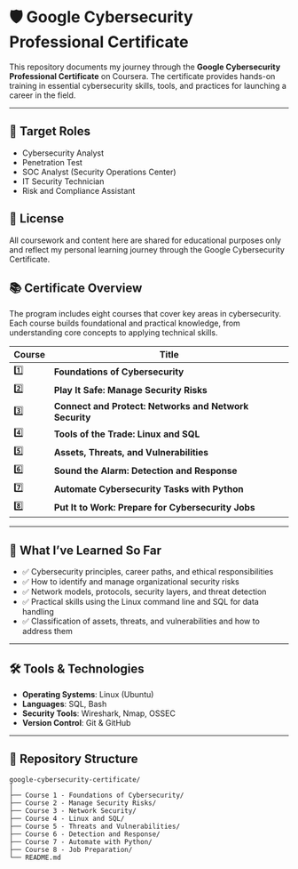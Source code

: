 # 🛡️ Google Cybersecurity Professional Certificate

This repository documents my journey through the **Google Cybersecurity Professional Certificate** on Coursera. The certificate provides hands-on training in essential cybersecurity skills, tools, and practices for launching a career in the field.

---

## 💼 Target Roles

- Cybersecurity Analyst
- Penetration Test
- SOC Analyst (Security Operations Center)
- IT Security Technician
- Risk and Compliance Assistant

## 📜 License

All coursework and content here are shared for educational purposes only and reflect my personal learning journey through the Google Cybersecurity Certificate.

## 📚 Certificate Overview

The program includes eight courses that cover key areas in cybersecurity. Each course builds foundational and practical knowledge, from understanding core concepts to applying technical skills.

| Course | Title                                                  |
| ------ | ------------------------------------------------------ |
| 1️⃣     | **Foundations of Cybersecurity**                       |
| 2️⃣     | **Play It Safe: Manage Security Risks**                |
| 3️⃣     | **Connect and Protect: Networks and Network Security** |
| 4️⃣     | **Tools of the Trade: Linux and SQL**                  |
| 5️⃣     | **Assets, Threats, and Vulnerabilities**               |
| 6️⃣     | **Sound the Alarm: Detection and Response**            |
| 7️⃣     | **Automate Cybersecurity Tasks with Python**           |
| 8️⃣     | **Put It to Work: Prepare for Cybersecurity Jobs**     |

---

## 🧠 What I’ve Learned So Far

- ✅ Cybersecurity principles, career paths, and ethical responsibilities
- ✅ How to identify and manage organizational security risks
- ✅ Network models, protocols, security layers, and threat detection
- ✅ Practical skills using the Linux command line and SQL for data handling
- ✅ Classification of assets, threats, and vulnerabilities and how to address them

---

## 🛠️ Tools & Technologies

- **Operating Systems**: Linux (Ubuntu)
- **Languages**: SQL, Bash
- **Security Tools**: Wireshark, Nmap, OSSEC
- **Version Control**: Git & GitHub

---

## 📂 Repository Structure

```plaintext
google-cybersecurity-certificate/
│
├── Course 1 - Foundations of Cybersecurity/
├── Course 2 - Manage Security Risks/
├── Course 3 - Network Security/
├── Course 4 - Linux and SQL/
├── Course 5 - Threats and Vulnerabilities/
├── Course 6 - Detection and Response/
├── Course 7 - Automate with Python/
├── Course 8 - Job Preparation/
└── README.md
```

<!-- Daily streak commit for October 28>
